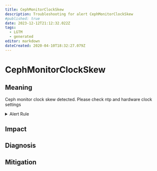 ```yaml
---
title: CephMonitorClockSkew
description: Troubleshooting for alert CephMonitorClockSkew
#published: true
date: 2023-12-12T21:12:32.022Z
tags: 
  - LGTM
  - generated
editor: markdown
dateCreated: 2020-04-10T18:32:27.079Z
---
```


# CephMonitorClockSkew

## Meaning
[//]: # "Short paragraph that explains what the alert means"
Ceph monitor clock skew detected. Please check ntp and hardware clock settings

<details>
  <summary>Alert Rule</summary>

{{% rule "ceph/ceph-internal.yml" "CephMonitorClockSkew" %}}

<!-- Rule when generated

```yaml
alert: CephMonitorClockSkew
expr: abs(ceph_monitor_clock_skew_seconds) > 0.2
for: 2m
labels:
    severity: warning
annotations:
    summary: Ceph monitor clock skew (instance {{ $labels.instance }})
    description: |-
        Ceph monitor clock skew detected. Please check ntp and hardware clock settings
          VALUE = {{ $value }}
          LABELS = {{ $labels }}
    runbook: https://github.com/srerun/prometheus-alerts/blob/main/content/runbooks/ceph-internal/CephMonitorClockSkew.md

```

-->

</details>


## Impact
[//]: # "What could / will happen if the alert is not addressed"



## Diagnosis
[//]: # "Steps to take to identify the cause of the problem"



## Mitigation
[//]: # "The steps necessary to resolve the alert"
